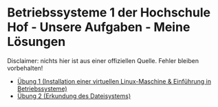 # Betriebssysteme 1 der Hochschule Hof - Unsere Aufgaben - Meine Lösungen
Disclaimer: nichts hier ist aus einer offiziellen Quelle. Fehler bleiben vorbehalten!

* [Übung 1 (Installation einer virtuellen Linux-Maschine & Einführung in Betriebssysteme)](UEBUNG1.md)
* [Übung 2 (Erkundung des Dateisystems)](UEBUNG2.md)